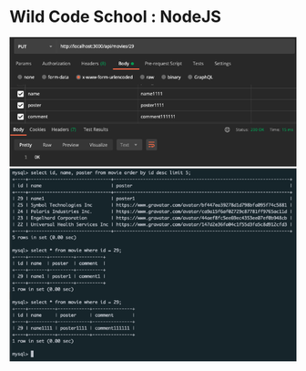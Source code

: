 # Wild Code School : NodeJS

![movies](./img/express04_movies_put.png)
![movies_names](./img/express04_movies_sql.png)